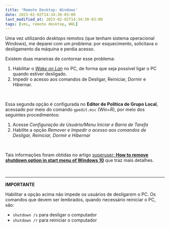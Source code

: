 ```yaml
---
title: 'Remote Desktop: Windows'
date: 2023-02-02T14:34:30-03:00
last_modified_at: 2023-02-02T14:34:30-03:00
tags: [vms, remote desktop, WOL]
---
```


Uma vez utilizando *desktops* remotos (que tenham sistema operacional Windows), me deparei com um problema: por esquecimento, solicitava o desligamento da máquina e perdia acesso.

Existem duas maneiras de contornar esse problema:

1. Habilitar o [_Wake on Lan_](./../hardware/2000-01-01-wake.md) no PC, de forma que seja possível ligar o PC quando estiver desligado.
2. Impedir o acesso aos comandos de Desligar, Reiniciar, Dormir e Hibernar.

<br>

Essa segunda opção é configurada no **Editor de Política de Grupo Local**, acessado por meio do comando `gpedit.msc` (Win+R), por meio dos seguintes procedimentos:

1. Acesse _Configuração de Usuário/Menu Iniciar e Barra de Tarefa_
2. Habilite a opção _Remover e Impedir o acesso aos comandos de Desligar, Reiniciar, Dormir e Hibernar_

<br>

Tais informações foram obtidas no artigo [superuser: **How to remove shutdown option in start menu of Windows 10**](https://superuser.com/questions/983797/how-to-remove-shutdown-option-in-start-menu-of-windows-10) que traz mais detalhes.

<br>

---

**IMPORTANTE**

Habilitar a opção acima não impede os usuários de desligarem o PC. Os comandos que devem ser lembrados, quando necessário reiniciar o PC, são:

- `shutdown /s` para desligar o computador
- `shutdown /r` para reiniciar o computador
